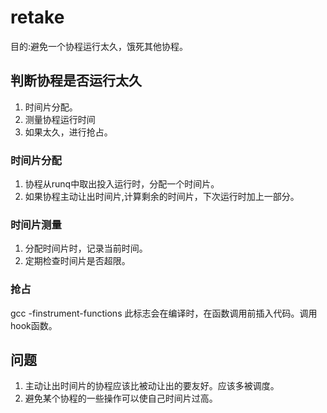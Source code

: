 # retake
目的:避免一个协程运行太久，饿死其他协程。

## 判断协程是否运行太久
1. 时间片分配。
2. 测量协程运行时间
3. 如果太久，进行抢占。


### 时间片分配
1. 协程从runq中取出投入运行时，分配一个时间片。
2. 如果协程主动让出时间片,计算剩余的时间片，下次运行时加上一部分。


### 时间片测量
1. 分配时间片时，记录当前时间。
2. 定期检查时间片是否超限。


### 抢占
gcc -finstrument-functions
此标志会在编译时，在函数调用前插入代码。调用hook函数。

## 问题
1. 主动让出时间片的协程应该比被动让出的要友好。应该多被调度。
2. 避免某个协程的一些操作可以使自己时间片过高。

